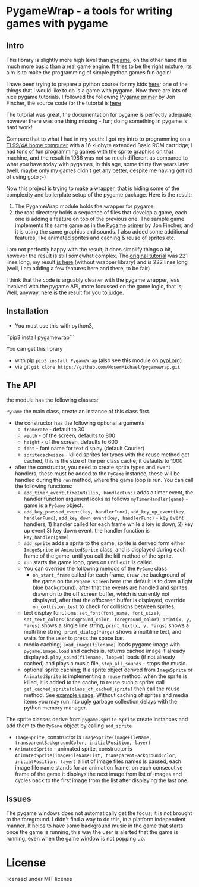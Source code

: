# PygameWrap - a tools for writing games with pygame

## Intro

This library is slightly more high level than [pygame](https://www.pygame.org/wiki/about), on the other hand it is much more basic than a real game engine. It tries to be the right mixture; its aim is to make the programming of simple python games fun again!

I have been trying to prepare a python course for my kids [here](https://github.com/MoserMichael/pythoncourse); one of the things that i would like to do is a game with pygame.
Now there are lots of nice pygame tutorials, I followed the following [Pygame primer](https://realpython.com/pygame-a-primer/) by Jon Fincher, the source code for the tutorial is [here](https://github.com/realpython/materials/tree/master/pygame-a-primer)

The tutorial was great, the documentation for pygame is perfectly adequate, however there was one thing missing - fun; doing something in pygame is hard work!

Compare that to what I had in my youth: I got my intro to programming on a [TI 99/4A home computer](https://en.wikipedia.org/wiki/Texas_Instruments_TI-99/4A) with a 16 kilobyte extended Basic ROM cartridge; I had tons of fun programming games with the sprite graphics on that machine, and the result in 1986 was not so much different as compared to what you have today with pygames, in this age, some thirty five years later (well, maybe only my games didn't get any better, despite me having got rid of using goto ;-)

Now this project is trying to make a wrapper, that is hiding some of the complexity and boilerplate setup of the pygame package.
Here is the result: 

1) The PygameWrap module holds the wrapper for pygame
2) the root directory holds a sequence of files that develop a game, each one is adding a feature on top of the previous one. The sample game implements the same game as in the  [Pygame primer](https://realpython.com/pygame-a-primer/) by Jon Fincher, and it is using the same graphics and sounds. I also added some additional features, like animated sprites and caching & reuse of sprites etc.

I am not perfectly happy with the result, it does simplify things a bit, however the result is still somewhat complex.
The [original tutorial](https://github.com/realpython/materials/blob/master/pygame-a-primer/py_tut_with_images.py) was 221 lines long, my result [is here](https://github.com/MoserMichael/pygamewrap/blob/master/08-add-sounds.py) (without wrapper library) and is 222 lines long (well, I am adding a few features here and there, to be fair)

I think that the code is arguably cleaner with the pygame wrapper, less involved with the pygame API, more focussed on the game logic, that is; Well, anyway, here is the result for you to judge.

## Installation

* You must use this with python3, 

``pip3 install pygamewrap```

You can get this library

* with pip ```pip3 install PygameWrap```  (also see this module on [pypi.org](https://pypi.org/project/PygameWrap/))
* via git ```git clone https://github.com/MoserMichael/pygamewrap.git```


## The API

the module has the following classes:

```PyGame``` the main class, create an instance of this class first.

* the constructor has the following optional arguments
    * ```framerate``` - default to 30
    * ```width``` - of the screen, defaults to 800
    * ```height``` - of the screen, defaults to 600
    * ```font``` - font name for text display (default Courier)
    * ```spritecachesize``` - killed sprites for types with the reuse method get cached, this is the size of the per class cache, it defaults to 1000
* after the constructor, you need to create sprite types and event handlers, these must be added to the ```PyGame``` instance, these will be handled during the ```run``` method, where the game loop is run. You can call the following functions:
    * ```add_timer_event(timeInMillis, handlerFunc)``` adds a timer event, the handler function argument looks as follows ```myTimerHandler(game)``` - game is a ```PyGame``` object.
    * ```add_key_pressed_event(key, handlerFunc)```, ```add_key_up_event(key, handlerFunc)```, ```add_key_down_event(key, handlerFunc)``` - key event handlers, 1) handler called for each frame while a key is down, 2) key up event 3) key down event. the handler function is ```key_handler(game)```
    * ```add_sprite``` adds a sprite to the game, sprite is derived form either ```ImageSprite``` or  ```AnimatedSprite``` class, and is displayed during each frame of the game, until you call the kill method of the sprite.
    * ```run``` starts the game loop, goes on until ```exit``` is called.
    * You can override the following mehods of the ```PyGame``` class
        * ```on_start_frame``` called for each frame, draw the background of the game on the ```Pygame.screen```  here (the default is to draw a light blue background), after that the events are handled and sprites drawn on to the off screen buffer, which is currently not displayed, after that the offscreen buffer is displayed, override ```on_collision_test``` to check for collisions between sprites.
    * text display functions: ```set_font(font_name, font_size)```, ```set_text_colors(background_color, foreground_color)```, ```print(x, y, *args)``` shows a single line string, ```print_text(x, y, *args)``` shows a multi line string, ```print_dialog(*args)``` shows a multiline text, and waits for the user to press the space bar.
    * media caching; ```load_image(filename)``` loads pygame image with ```pygame.image.load``` and caches is, returns cached image if already displayed. ```play_sound(filename, loop=0)``` loads (if not already cached) and plays a music file, ```stop_all_sounds``` - stops the music.
    * optional sprite caching; If a sprite object derived from ```ImageSprite``` or ```AnimatedSprite``` is implementing a ```reuse``` method: when the sprite is killed, it is added to the cache, to reuse such a sprite: call ```get_cached_sprite(class_of_cached_sprite)``` then call the reuse method. See [example usage](https://github.com/MoserMichael/pygamewrap/blob/master/11-add-sprite-caching.py). Without caching of sprites and media items you may run into ugly garbage collection delays with the python memory manager.

The sprite classes derive from ```pygame.sprite.Sprite``` create instances and add them to the ```PyGame``` object by calling ```add_sprite```
* ```ImageSprite```, constructor is ```ImageSprite(imageFileName, transparentBackgroundColor, initialPosition, layer)```
* ```AnimatedSprite``` - animated sprite, constructor is ```AnimatedSprite(imageFileNameList, transparentBackgroundColor, initialPosition, layer)``` a list of image files names is passed, each image file name stands for an animation frame, on each consecutive frame of the game it displays the next image from list of images and cycles back to the first image from the list after displaying the last one.


## Issues

The pygame windows does not automatically get the focus, it is not brought to the foreground. I didn't find a way to do this, in a platform independent manner.
It helps to have some background music in the game that starts once the game is running, this way the user is alerted that the game is running, even when the game window is not popping up.

# License 

licensed under MIT license


